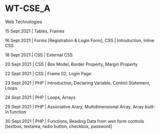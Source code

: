 # WT-CSE_A
Web Technologies

15 Sept 2021 | Tables, Frames

16 Sept 2021 | Forms [Registration & Login Form], CSS | Introduction, Inline CSS

18 Sept 2021 | CSS | External CSS

20 Sept 2021 | CSS | Box Model, Border Property, Margin Property

22 Sept 2021 | CSS | Frame 02, Login Page

23 Sept 2021 | PHP | Introduction, Declaring Variable, Control Statement, Loops

24 Sept 2021 | PHP | Loops, Arrays

29 Sept 2021 | PHP | Associative Arary, Multidimensional Array, Array built-in function

30 Sept 2021 | PHP | Functions, Reading Data from wen form controls [textbox, textarea, radio button, checkbox, password]
